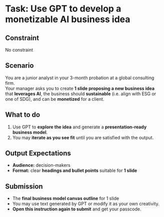 
# Task: Use GPT to develop a monetizable AI business idea

**Constraint**
---
No constraint

**Scenario**
---
You are a junior analyst in your 3-month probation at a global consulting firm.  
Your manager asks you to create **1 slide proposing a new business idea** that **leverages AI**, the business should **sustainable** (i.e. align with ESG or one of SDG), and can be **monetized** for a client.

**What to do**
---
1. Use GPT to **explore the idea** and generate a **presentation-ready business model**.
2. You may **iterate as you see fit** until you are satisfied with the output.

**Output Expectations**
---
- **Audience:** decision-makers  
- **Format:** clear **headings and bullet points** suitable for **1 slide**

**Submission**
---
- The **final business model canvas outline** for 1 slide
- You may use text generated by GPT or modify it as your own creativity.
- **Open this instruction again to submit** and get your passcode.